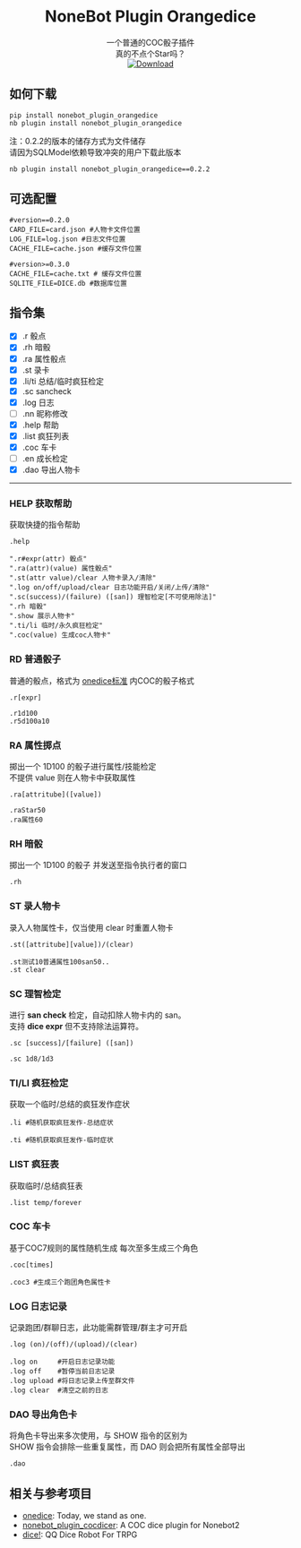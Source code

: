 <div align="center">

# NoneBot Plugin Orangedice

一个普通的COC骰子插件  
真的不点个Star吗？  
<a href="https://pypi.python.org/pypi/nonebot-plugin-orangedice">
    <img src="https://img.shields.io/pypi/dm/nonebot-plugin-orangedice?style=for-the-badge" alt="Download">
</a>

</div>


## 如何下载
```
pip install nonebot_plugin_orangedice 
nb plugin install nonebot_plugin_orangedice
```

注：0.2.2的版本的储存方式为文件储存  
请因为SQLModel依赖导致冲突的用户下载此版本  
```
nb plugin install nonebot_plugin_orangedice==0.2.2
```
## 可选配置

``` 
#version==0.2.0
CARD_FILE=card.json #人物卡文件位置
LOG_FILE=log.json #日志文件位置
CACHE_FILE=cache.json #缓存文件位置
```

```
#version>=0.3.0
CACHE_FILE=cache.txt # 缓存文件位置
SQLITE_FILE=DICE.db #数据库位置
```

## 指令集

- [x] .r  骰点
- [x] .rh 暗骰
- [x] .ra 属性骰点
- [x] .st 录卡
- [x] .li/ti 总结/临时疯狂检定
- [x] .sc sancheck
- [x] .log 日志
- [ ] .nn 昵称修改
- [x] .help 帮助
- [x] .list 疯狂列表
- [x] .coc 车卡
- [ ] .en 成长检定
- [x] .dao 导出人物卡

---

### HELP 获取帮助
获取快捷的指令帮助
```
.help

".r#expr(attr) 骰点"
".ra(attr)(value) 属性骰点"
".st(attr value)/clear 人物卡录入/清除"
".log on/off/upload/clear 日志功能开启/关闭/上传/清除"
".sc(success)/(failure) ([san]) 理智检定[不可使用除法]"
".rh 暗骰"
".show 展示人物卡"
".ti/li 临时/永久疯狂检定"
".coc(value) 生成coc人物卡"

```

### RD 普通骰子
普通的骰点，格式为 [onedice标准](https://github.com/OlivOS-Team/onedice) 内COC的骰子格式

```
.r[expr]

.r1d100
.r5d100a10
```

### RA 属性掷点
掷出一个 1D100 的骰子进行属性/技能检定  
不提供 value 则在人物卡中获取属性

```
.ra[attritube]([value])

.raStar50
.ra属性60
```

### RH 暗骰
掷出一个 1D100 的骰子
并发送至指令执行者的窗口 
```
.rh
```

### ST 录人物卡
录入人物属性卡，仅当使用 clear 时重置人物卡
```
.st([attritube][value])/(clear)

.st测试10普通属性100san50..
.st clear
```

### SC 理智检定
进行 **san check** 检定，自动扣除人物卡内的 san。  
支持 **dice expr** 但不支持除法运算符。

```
.sc [success]/[failure] ([san])

.sc 1d8/1d3
```

### TI/LI 疯狂检定
获取一个临时/总结的疯狂发作症状
```
.li #随机获取疯狂发作-总结症状

.ti #随机获取疯狂发作-临时症状
```

### LIST 疯狂表
获取临时/总结疯狂表
```
.list temp/forever
```

### COC 车卡
基于COC7规则的属性随机生成
每次至多生成三个角色
```
.coc[times]

.coc3 #生成三个跑团角色属性卡
```

### LOG 日志记录
记录跑团/群聊日志，此功能需群管理/群主才可开启
```
.log (on)/(off)/(upload)/(clear)

.log on     #开启日志记录功能
.log off    #暂停当前日志记录
.log upload #将日志记录上传至群文件
.log clear  #清空之前的日志
```

### DAO 导出角色卡
将角色卡导出来多次使用，与 SHOW 指令的区别为  
SHOW 指令会排除一些重复属性，而 DAO 则会把所有属性全部导出
```
.dao
```

## 相关与参考项目

- [onedice](https://github.com/OlivOS-Team/onedice): Today, we stand as one.
- [nonebot_plugin_cocdicer](https://github.com/abrahum/nonebot_plugin_cocdicer): A COC dice plugin for Nonebot2
- [dice!](https://github.com/Dice-Developer-Team/Dice): QQ Dice Robot For TRPG